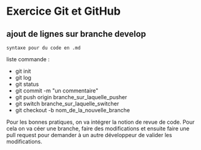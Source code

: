 # Exercice Git et GitHub

## ajout de lignes sur branche develop

`syntaxe pour du code en .md`

liste commande :

- git init
- git log
- git status
- git commit -m "un commentaire"
- git push origin branche_sur_laquelle_pusher
- git switch branche_sur_laquelle_switcher
- git checkout -b nom_de_la_nouvelle_branche

Pour les bonnes pratiques, on va intégrer la notion de revue de code. Pour cela on va céer une branche, faire des modifications et ensuite faire une pull request pour demander à un autre développeur de valider les modifications.
